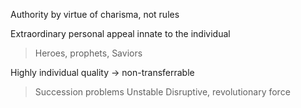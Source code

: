 
Authority by virtue of charisma, not rules

Extraordinary personal appeal innate to the individual
> Heroes, prophets, Saviors

Highly individual quality → non-transferrable
> Succession problems
> Unstable
> Disruptive, revolutionary force
